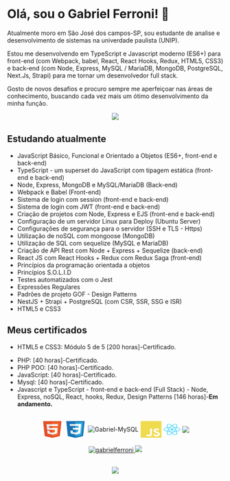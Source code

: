 
<h1>Olá, sou o Gabriel Ferroni! 👋</h1>

<p>Atualmente moro em São José dos campos-SP, sou estudante de analise e desenvolvimento de sistemas na univerdade paulista (UNIP).</br>

Estou me desenvolvendo em TypeScript e Javascript moderno (ES6+) para front-end (com Webpack, babel, React, React Hooks, Redux, HTML5, CSS3) e back-end (com Node, Express, MySQL / MariaDB, MongoDB, PostgreSQL, Next.Js, Strapi) para me tornar um desenvolvedor full stack.</br>

Gosto de novos desafios e procuro sempre me aperfeiçoar nas áreas de conhecimento, buscando cada vez mais um ótimo desenvolvimento da minha função.</br></p>

<div align="center">
  <a href="https://www.linkedin.com/in/gabriel-paiva-1a2b1718a/" target="_blank"><img src="https://img.shields.io/badge/-LinkedIn-%230077B5?style=for-the-badge&logo=linkedin&logoColor=white" target="_blank"></a> 
  </div>

<h2>Estudando atualmente</h2>

<ul>
<li>JavaScript Básico, Funcional e Orientado a Objetos (ES6+, front-end e back-end)
<li>TypeScript - um superset do JavaScript com tipagem estática (front-end e back-end)
<li>Node, Express, MongoDB e MySQL/MariaDB (Back-end)
<li>Webpack e Babel (Front-end)
<li>Sistema de login com session (front-end e back-end)
<li>Sistema de login com JWT (front-end e back-end)
<li>Criação de projetos com Node, Express e EJS (front-end e back-end)
<li>Configuração de um servidor Linux para Deploy (Ubuntu Server)
<li>Configurações de segurança para o servidor (SSH e TLS - Https)
<li>Utilização de noSQL com mongoose (MongoDB)
<li>Utilização de SQL com sequelize (MySQL e MariaDB)
<li>Criação de API Rest com Node + Express + Sequelize (back-end)
<li>React JS com React Hooks + Redux com Redux Saga (front-end)
<li>Princípios da programação orientada a objetos
<li>Princípios S.O.L.I.D
<li>Testes automatizados com o Jest
<li>Expressões Regulares
<li>Padrões de projeto GOF - Design Patterns 
<li>NestJS + Strapi + PostgreSQL (com CSR, SSR, SSG e ISR)
<li>HTML5 e CSS3
 </ul>
 
 <h2>Meus certificados</h2>
 <ul>
 <li>HTML5 e CSS3: Módulo 5 de 5 [200 horas]-Certificado. </br></p>
 <li>PHP: [40 horas]-Certificado. 
 <li>PHP POO: [40 horas]-Certificado. 
 <li>JavaScript: [40 horas]-Certificado.
 <li>Mysql: [40 horas]-Certificado. 
 <li>Javascript e TypeScript - front-end e back-end (Full Stack) - Node, Express, noSQL, React, hooks, Redux, Design Patterns [146 horas]-<strong>Em andamento.</strong>
 </ul>
 
 <br>
 
  <div align="center">
  <img align="center" alt="Gabriel-HTML" height="40" width="50" src="https://raw.githubusercontent.com/devicons/devicon/master/icons/html5/html5-original.svg">
  <img align="center" alt="Gabriel-CSS" height="40" width="50" src="https://raw.githubusercontent.com/devicons/devicon/master/icons/css3/css3-original.svg">
  <img align="center" alt="Gabriel-MySQL" height="40" width="50"src="https://cdn.jsdelivr.net/gh/devicons/devicon/icons/mysql/mysql-original.svg" />
  <img align="center" alt="Gabriel-Js" height="40" width="50" src="https://raw.githubusercontent.com/devicons/devicon/master/icons/javascript/javascript-plain.svg">
  <img align="center" alt="Gabriel-React" height="30" width="40" src="https://raw.githubusercontent.com/devicons/devicon/master/icons/react/react-original.svg">
  <img align="center" alt+"PHP" hegth="60" width="60" src="https://icongr.am/devicon/php-original.svg?size=128&color=currentColor">
 </div>
 
  <br>

 <div align="center">
  <a href="https://github.com/gabrielferroni">
  <img height="165em" src="https://github-readme-stats.vercel.app/api?username=gabrielferroni&show_icons=true&theme=midnight-purple&count_private=true&locale=en" alt="gabrielferroni" />
    <img height="165em" src="https://github-readme-stats.vercel.app/api/top-langs/?username=gabrielferroni&layout=compact&langs_count=7&theme=midnight-purple"/>
  </div>
<br>

 
  <p align="center">   <img alingn="center" src="https://profile-counter.glitch.me/gabrielferroni/count.svg" /></p>
 <br>
 

 

  

